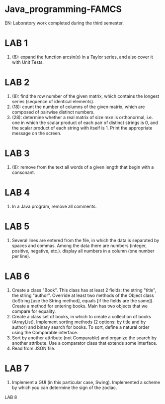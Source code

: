 # Java_programming-FAMCS
EN:
Laboratory work completed during the third semester.

# LAB 1
1. (8): expand the function arcsin(x) in a Taylor series, and also cover it with Unit Tests.
 
# LAB 2
1. (8): find the row number of the given matrix, which contains the longest series (sequence of identical elements).
2. (18): count the number of columns of the given matrix, which are composed of pairwise distinct numbers.
3. (28): determine whether a real matrix of size mxn is orthonormal, i.e. one in which the scalar product of each pair of distinct strings is 0, and the scalar product of each string with itself is 1. Print the appropriate message on the screen.

# LAB 3
1. (8): remove from the text all words of a given length that begin with a consonant.


# LAB 4
1. In a Java program, remove all comments.

# LAB 5
1. Several lines are entered from the file, in which the data is separated by spaces and commas. Among the data there are numbers (integer, positive, negative, etc.). display all numbers in a column (one number per line).

# LAB 6
1. Create a class "Book". This class has at least 2 fields: the string "title", the string "author". Override at least two methods of the Object class (toString [use the String method], equals [if the fields are the same]). Create a method for entering books. Main has two objects that we compare for equality.
2. Create a class set of books, in which to create a collection of books (ArrayList). Implement sorting methods (2 options: by title and by author) and binary search for books. To sort, define a natural order using the Comparable interface.
3. Sort by another attribute (not Comparable) and organize the search by another attribute. Use a comparator class that extends some interface.
4. Read from JSON file.

# LAB 7
1. Implement a GUI (in this particular case, Swing). Implemented a scheme by which you can determine the sign of the zodiac.

LAB 8

